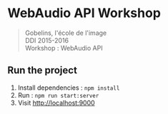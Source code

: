 # WebAudio API Workshop

> Gobelins, l'école de l'image  
> DDI 2015-2016  
> Workshop : WebAudio API  

## Run the project

1. Install dependencies : `npm install`
2. Run : `npm run start:server`
3. Visit [http://localhost:9000]()
